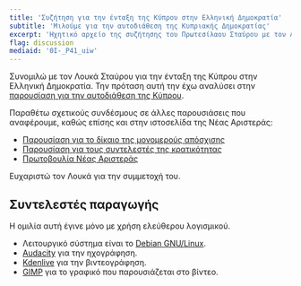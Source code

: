 ```yaml
---
title: 'Συζήτηση για την ένταξη της Κύπρου στην Ελληνική Δημοκρατία'
subtitle: 'Μιλούμε για την αυτοδιάθεση της Κυπριακής Δημοκρατίας'
excerpt: 'Ηχητικό αρχείο της συζήτησης του Πρωτεσίλαου Σταύρου με τον Λουκά Σταύρου αναφορικά με την αυτοδιάθεση της Κύπρου'
flag: discussion
mediaid: '0I-_P41_uiw'
---
```


Συνομιλώ με τον Λουκά Σταύρου για την ένταξη της Κύπρου στην Ελληνική
Δημοκρατία.  Την πρόταση αυτή την έχω αναλύσει στην [παρουσίαση για την
αυτοδιάθεση της Κύπρου](https://protesilaos.com/greek/2018-09-14-cyprus-self-determination/).

Παραθέτω σχετικούς συνδέσμους σε άλλες παρουσιάσεις που αναφέρουμε,
καθώς επίσης και στην ιστοσελίδα της Νέας Αριστεράς:

* [Παρουσίαση για το δίκαιο της μονομερούς απόσχισης](/greek/2018-06-10-unilateral-secession-criteria)
* [Παρουσίαση για τους συντελεστές της κρατικότητας](/greek/2018-09-01-factors-statehood)
* [Πρωτοβουλία Νέας Αριστεράς](https://neaaristera.com)

Ευχαριστώ τον Λουκά για την συμμετοχή του.

## Συντελεστές παραγωγής

Η ομιλία αυτή έγινε μόνο με χρήση ελεύθερου λογισμικού.

- Λειτουργικό σύστημα είναι το [Debian GNU/Linux](https://www.debian.org/).
- [Audacity](https://www.audacityteam.org/) για την ηχογράφηση.
- [Kdenlive](https://kdenlive.org/en/) για την βιντεογράφηση.
- [GIMP](https://www.gimp.org/) για το γραφικό που παρουσιάζεται στο βίντεο.
